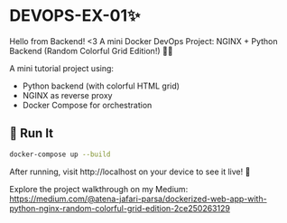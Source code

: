 # DEVOPS-EX-01✨
Hello from Backend! &lt;3 A mini Docker DevOps Project: NGINX + Python Backend (Random Colorful Grid Edition!) 🎨🐳


A mini tutorial project using:
- Python backend (with colorful HTML grid)
- NGINX as reverse proxy
- Docker Compose for orchestration

## 🔧 Run It

```bash
docker-compose up --build
```

After running, visit http://localhost on your device to see it live! 🐳

Explore the project walkthrough on my Medium:
https://medium.com/@atena-jafari-parsa/dockerized-web-app-with-python-nginx-random-colorful-grid-edition-2ce250263129 
